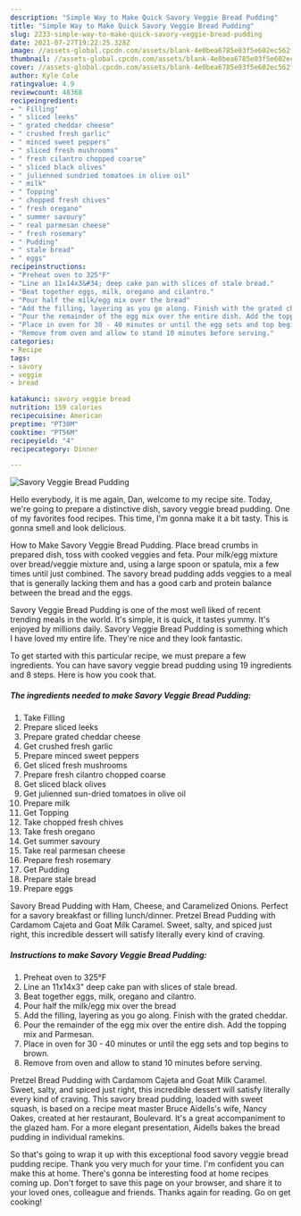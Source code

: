 ```yaml
---
description: "Simple Way to Make Quick Savory Veggie Bread Pudding"
title: "Simple Way to Make Quick Savory Veggie Bread Pudding"
slug: 2233-simple-way-to-make-quick-savory-veggie-bread-pudding
date: 2021-07-27T19:22:25.328Z
image: //assets-global.cpcdn.com/assets/blank-4e0bea6785e03f5e602ec562f230caae08da540cada707380b4fe1bbebba43da.png
thumbnail: //assets-global.cpcdn.com/assets/blank-4e0bea6785e03f5e602ec562f230caae08da540cada707380b4fe1bbebba43da.png
cover: //assets-global.cpcdn.com/assets/blank-4e0bea6785e03f5e602ec562f230caae08da540cada707380b4fe1bbebba43da.png
author: Kyle Cole
ratingvalue: 4.9
reviewcount: 48368
recipeingredient:
- " Filling"
- " sliced leeks"
- " grated cheddar cheese"
- " crushed fresh garlic"
- " minced sweet peppers"
- " sliced fresh mushrooms"
- " fresh cilantro chopped coarse"
- " sliced black olives"
- " julienned sundried tomatoes in olive oil"
- " milk"
- " Topping"
- " chopped fresh chives"
- " fresh oregano"
- " summer savoury"
- " real parmesan cheese"
- " fresh rosemary"
- " Pudding"
- " stale bread"
- " eggs"
recipeinstructions:
- "Preheat oven to 325°F"
- "Line an 11x14x3&#34; deep cake pan with slices of stale bread."
- "Beat together eggs, milk, oregano and cilantro."
- "Pour half the milk/egg mix over the bread"
- "Add the filling, layering as you go along. Finish with the grated cheddar."
- "Pour the remainder of the egg mix over the entire dish. Add the topping mix and Parmesan."
- "Place in oven for 30 - 40 minutes or until the egg sets and top begins to brown."
- "Remove from oven and allow to stand 10 minutes before serving."
categories:
- Recipe
tags:
- savory
- veggie
- bread

katakunci: savory veggie bread 
nutrition: 159 calories
recipecuisine: American
preptime: "PT30M"
cooktime: "PT56M"
recipeyield: "4"
recipecategory: Dinner

---
```



![Savory Veggie Bread Pudding](//assets-global.cpcdn.com/assets/blank-4e0bea6785e03f5e602ec562f230caae08da540cada707380b4fe1bbebba43da.png)

Hello everybody, it is me again, Dan, welcome to my recipe site. Today, we're going to prepare a distinctive dish, savory veggie bread pudding. One of my favorites food recipes. This time, I'm gonna make it a bit tasty. This is gonna smell and look delicious.

How to Make Savory Veggie Bread Pudding. Place bread crumbs in prepared dish, toss with cooked veggies and feta. Pour milk/egg mixture over bread/veggie mixture and, using a large spoon or spatula, mix a few times until just combined. The savory bread pudding adds veggies to a meal that is generally lacking them and has a good carb and protein balance between the bread and the eggs.

Savory Veggie Bread Pudding is one of the most well liked of recent trending meals in the world. It's simple, it is quick, it tastes yummy. It's enjoyed by millions daily. Savory Veggie Bread Pudding is something which I have loved my entire life. They're nice and they look fantastic.


To get started with this particular recipe, we must prepare a few ingredients. You can have savory veggie bread pudding using 19 ingredients and 8 steps. Here is how you cook that.

<!--inarticleads1-->

##### The ingredients needed to make Savory Veggie Bread Pudding:

1. Take  Filling
1. Prepare  sliced leeks
1. Prepare  grated cheddar cheese
1. Get  crushed fresh garlic
1. Prepare  minced sweet peppers
1. Get  sliced fresh mushrooms
1. Prepare  fresh cilantro chopped coarse
1. Get  sliced black olives
1. Get  julienned sun-dried tomatoes in olive oil
1. Prepare  milk
1. Get  Topping
1. Take  chopped fresh chives
1. Take  fresh oregano
1. Get  summer savoury
1. Take  real parmesan cheese
1. Prepare  fresh rosemary
1. Get  Pudding
1. Prepare  stale bread
1. Prepare  eggs


Savory Bread Pudding with Ham, Cheese, and Caramelized Onions. Perfect for a savory breakfast or filling lunch/dinner. Pretzel Bread Pudding with Cardamom Cajeta and Goat Milk Caramel. Sweet, salty, and spiced just right, this incredible dessert will satisfy literally every kind of craving. 

<!--inarticleads2-->

##### Instructions to make Savory Veggie Bread Pudding:

1. Preheat oven to 325°F
1. Line an 11x14x3&#34; deep cake pan with slices of stale bread.
1. Beat together eggs, milk, oregano and cilantro.
1. Pour half the milk/egg mix over the bread
1. Add the filling, layering as you go along. Finish with the grated cheddar.
1. Pour the remainder of the egg mix over the entire dish. Add the topping mix and Parmesan.
1. Place in oven for 30 - 40 minutes or until the egg sets and top begins to brown.
1. Remove from oven and allow to stand 10 minutes before serving.


Pretzel Bread Pudding with Cardamom Cajeta and Goat Milk Caramel. Sweet, salty, and spiced just right, this incredible dessert will satisfy literally every kind of craving. This savory bread pudding, loaded with sweet squash, is based on a recipe meat master Bruce Aidells&#39;s wife, Nancy Oakes, created at her restaurant, Boulevard. It&#39;s a great accompaniment to the glazed ham. For a more elegant presentation, Aidells bakes the bread pudding in individual ramekins. 

So that's going to wrap it up with this exceptional food savory veggie bread pudding recipe. Thank you very much for your time. I'm confident you can make this at home. There's gonna be interesting food at home recipes coming up. Don't forget to save this page on your browser, and share it to your loved ones, colleague and friends. Thanks again for reading. Go on get cooking!
